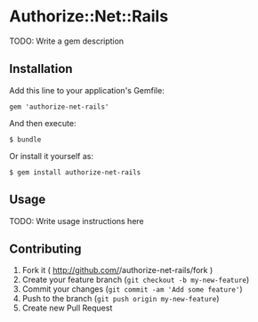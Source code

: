 # Authorize::Net::Rails

TODO: Write a gem description

## Installation

Add this line to your application's Gemfile:

    gem 'authorize-net-rails'

And then execute:

    $ bundle

Or install it yourself as:

    $ gem install authorize-net-rails

## Usage

TODO: Write usage instructions here

## Contributing

1. Fork it ( http://github.com/<my-github-username>/authorize-net-rails/fork )
2. Create your feature branch (`git checkout -b my-new-feature`)
3. Commit your changes (`git commit -am 'Add some feature'`)
4. Push to the branch (`git push origin my-new-feature`)
5. Create new Pull Request
